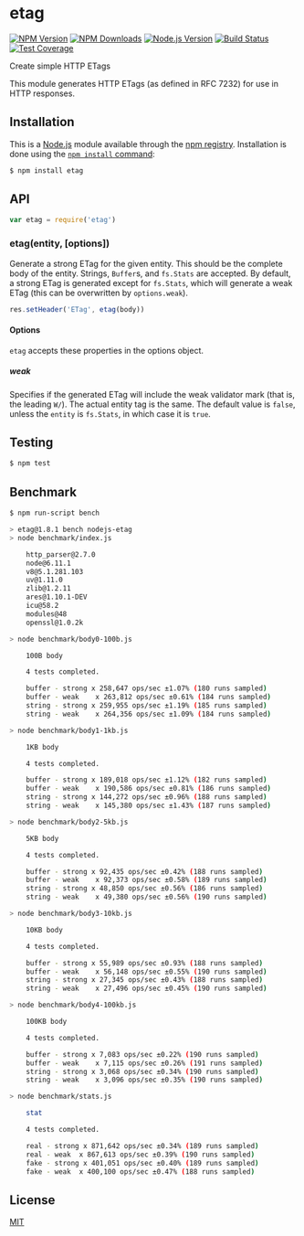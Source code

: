 # etag

[![NPM Version][npm-image]][npm-url]
[![NPM Downloads][downloads-image]][downloads-url]
[![Node.js Version][node-version-image]][node-version-url]
[![Build Status][travis-image]][travis-url]
[![Test Coverage][coveralls-image]][coveralls-url]

Create simple HTTP ETags

This module generates HTTP ETags (as defined in RFC 7232) for use in
HTTP responses.

## Installation

This is a [Node.js](https://nodejs.org/en/) module available through the
[npm registry](https://www.npmjs.com/). Installation is done using the
[`npm install` command](https://docs.npmjs.com/getting-started/installing-npm-packages-locally):

```sh
$ npm install etag
```

## API

<!-- eslint-disable no-unused-vars -->

```js
var etag = require('etag')
```

### etag(entity, [options])

Generate a strong ETag for the given entity. This should be the complete
body of the entity. Strings, `Buffer`s, and `fs.Stats` are accepted. By
default, a strong ETag is generated except for `fs.Stats`, which will
generate a weak ETag (this can be overwritten by `options.weak`).

<!-- eslint-disable no-undef -->

```js
res.setHeader('ETag', etag(body))
```

#### Options

`etag` accepts these properties in the options object.

##### weak

Specifies if the generated ETag will include the weak validator mark (that
is, the leading `W/`). The actual entity tag is the same. The default value
is `false`, unless the `entity` is `fs.Stats`, in which case it is `true`.

## Testing

```sh
$ npm test
```

## Benchmark

```bash
$ npm run-script bench

> etag@1.8.1 bench nodejs-etag
> node benchmark/index.js

	http_parser@2.7.0
	node@6.11.1
	v8@5.1.281.103
	uv@1.11.0
	zlib@1.2.11
	ares@1.10.1-DEV
	icu@58.2
	modules@48
	openssl@1.0.2k

> node benchmark/body0-100b.js

	100B body

	4 tests completed.

	buffer - strong x 258,647 ops/sec ±1.07% (180 runs sampled)
	buffer - weak	 x 263,812 ops/sec ±0.61% (184 runs sampled)
	string - strong x 259,955 ops/sec ±1.19% (185 runs sampled)
	string - weak	 x 264,356 ops/sec ±1.09% (184 runs sampled)

> node benchmark/body1-1kb.js

	1KB body

	4 tests completed.

	buffer - strong x 189,018 ops/sec ±1.12% (182 runs sampled)
	buffer - weak	 x 190,586 ops/sec ±0.81% (186 runs sampled)
	string - strong x 144,272 ops/sec ±0.96% (188 runs sampled)
	string - weak	 x 145,380 ops/sec ±1.43% (187 runs sampled)

> node benchmark/body2-5kb.js

	5KB body

	4 tests completed.

	buffer - strong x 92,435 ops/sec ±0.42% (188 runs sampled)
	buffer - weak	 x 92,373 ops/sec ±0.58% (189 runs sampled)
	string - strong x 48,850 ops/sec ±0.56% (186 runs sampled)
	string - weak	 x 49,380 ops/sec ±0.56% (190 runs sampled)

> node benchmark/body3-10kb.js

	10KB body

	4 tests completed.

	buffer - strong x 55,989 ops/sec ±0.93% (188 runs sampled)
	buffer - weak	 x 56,148 ops/sec ±0.55% (190 runs sampled)
	string - strong x 27,345 ops/sec ±0.43% (188 runs sampled)
	string - weak	 x 27,496 ops/sec ±0.45% (190 runs sampled)

> node benchmark/body4-100kb.js

	100KB body

	4 tests completed.

	buffer - strong x 7,083 ops/sec ±0.22% (190 runs sampled)
	buffer - weak	 x 7,115 ops/sec ±0.26% (191 runs sampled)
	string - strong x 3,068 ops/sec ±0.34% (190 runs sampled)
	string - weak	 x 3,096 ops/sec ±0.35% (190 runs sampled)

> node benchmark/stats.js

	stat

	4 tests completed.

	real - strong x 871,642 ops/sec ±0.34% (189 runs sampled)
	real - weak	 x 867,613 ops/sec ±0.39% (190 runs sampled)
	fake - strong x 401,051 ops/sec ±0.40% (189 runs sampled)
	fake - weak	 x 400,100 ops/sec ±0.47% (188 runs sampled)
```

## License

[MIT](LICENSE)

[npm-image]: https://img.shields.io/npm/v/etag.svg
[npm-url]: https://npmjs.org/package/etag
[node-version-image]: https://img.shields.io/node/v/etag.svg
[node-version-url]: https://nodejs.org/en/download/
[travis-image]: https://img.shields.io/travis/jshttp/etag/master.svg
[travis-url]: https://travis-ci.org/jshttp/etag
[coveralls-image]: https://img.shields.io/coveralls/jshttp/etag/master.svg
[coveralls-url]: https://coveralls.io/r/jshttp/etag?branch=master
[downloads-image]: https://img.shields.io/npm/dm/etag.svg
[downloads-url]: https://npmjs.org/package/etag
